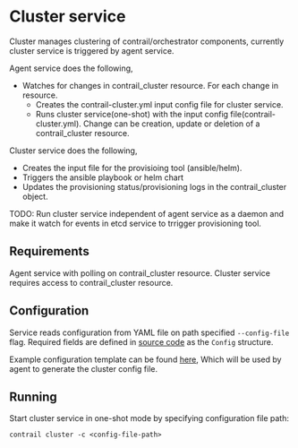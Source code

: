 # Cluster service

Cluster manages clustering of contrail/orchestrator components, currently cluster service
is triggered by agent service.

Agent service does the following,
* Watches for changes in contrail_cluster resource. For each change in resource.
    - Creates the contrail-cluster.yml input config file for cluster service.
    - Runs cluster service(one-shot) with the input config file(contrail-cluster.yml).
   Change can be creation, update or deletion of a contrail_cluster resource.

Cluster service does the following,
* Creates the input file for the provisioing tool (ansible/helm).
* Triggers the ansible playbook or helm chart
* Updates the provisioning status/provisioning logs in the contrail_cluster object.

TODO: Run cluster service independent of agent service as a daemon and make it watch for
      events in etcd service to trrigger provisioning tool.

## Requirements

Agent service with polling on contrail_cluster resource.
Cluster service requires access to contrail_cluster resource.

## Configuration

Service reads configuration from YAML file on path specified `--config-file` flag.
Required fields are defined in [source code](../pkg/cluster/cluster.go) as the `Config` structure.

Example configuration template can be found [here](../pkg/cluster/configs/contrail-cluster-config.tmpl),
Which will be used by agent to generate the cluster config file.

## Running

Start cluster service in one-shot mode by specifying configuration file path:

	contrail cluster -c <config-file-path>
